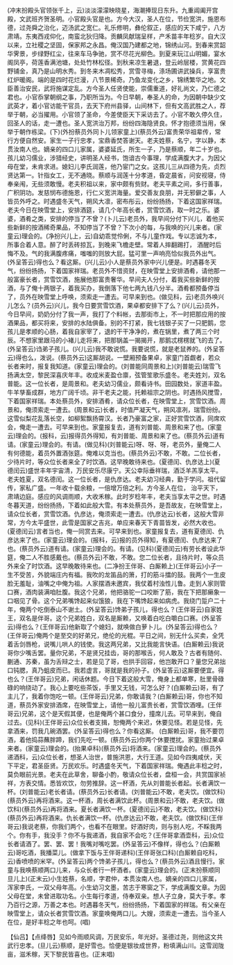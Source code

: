 <!-- { "loadSidebar": true } -->
(冲末扮殿头官领张千上，云)淡淡濛濛映晓星，海潮捧现日东升。九重阊阖开宫殿，文武班齐贺圣明。小官殿头官是也。方今大汉，圣人在位，节俭宽洪，施恩布德，过尧舜之治化，迈汤武之宽仁。礼乐修明，彝伦叙正，感应的天下咸宁，八方肃靖。东夷西戎仰化，南蛮北狄归降。贡麟凤献瑞呈样，产禾苗丰年稔岁。自大汉以来，立社稷之坚固，保家邦之永昌。俺汉国乃建都之地，锦绣山河。到春来赏韶华霁景，步绿野红尘，往来车马争驰，赏不尽花光柳色。到夏来玩江山明媚，宴水阁凤亭，荷莲香满池塘，处处竹林松径。到秋来凉生暑退，登云岭层楼，赏黄花四野铺金，真乃是山明水秀。到冬来木凋松秀，赏雪寻梅，涤场圃讲武操兵，享富贵红炉暖阁。端的是四时花烂漫，八节景稀奇。乃鱼龙变化之乡，锦绣繁华之地。文臣善治安民，武将施谋定乱。方今圣人任贤使能，崇儒重道，好礼尚文，乃仁德之君也。小官忝掌朝纲之事，乃职所当为。今日早朝，奉圣人的命，为因朝中缺少文武英才，着小官访能干官员，去天下府州县驿，山间林下，但有文高武胜之人，荐举于朝，必当擢用。小官领了圣命，今差使臣天下采访去了。小官不敢久停久住，回圣人的话，走一遭也。圣人宽洪治万邦，纷纷四海隐贤良。怀才抱德须当用，保举于朝作栋梁。(下)(外扮蔡员外同卜儿领家童上)(蔡员外云)富贵荣华祖辈传，常行方便自然安。家生一子行忠孝，宝鼎香焚答谢天。老夫姓蔡，名宁，字以静，本贯汝南人也。嫡亲的四口儿家属，婆婆延氏，所生一子，乃是蔡顺，年二十岁也。孩儿幼习儒业，涉猎经史，讲明圣人经书，饱谙古今事理，学成满腹大才。为因父母在堂，未肯求进。媳妇儿李氏润莲，他乃宦门之女。这孩儿三从四德为先，贞烈贤达第一。针指女工，无不通晓。蔡顺与润莲十分孝道，昏定晨省，问安视寝，侍奉亲闱，无些须敢慢。老夫积祖以来，家中颇有赀财。老夫平素之间，多行善事，广积阴功。发慈悯布德施恩，行仁义宽洪海量。爱交善友良朋，并无邪僻之事，人皆员外呼之。时遇盛冬天气，朔风大凛，密布彤云，纷纷扬扬，下着这国家祥瑞。老夫今日在映雪堂上，安排酒筵，请几个年高长者，赏雪饮酒，取一时之乐。婆婆，酒肴之类，安排的停当了不曾？(卜儿云)老员外，我早间分付下兴儿，着他买些新鲜的按酒稀奇果品，不知停当了不曾？下次小的每，与我唤的兴儿来者。(家童云)理会的。(净扮兴儿上，云)自幼乖觉伶俐，不与儿童作戏。专以志诚为本，所事合着人意。醉了时丢砖掠瓦，到晚来飞檐走壁。常着人摔翻踢打，
酒醒时后悔不及。气的我满腹疼痛，嗤嗤的则放大屁。猛可里一声响亮恰似我员外出气。(外呈答云)得也么？看这厮。(兴儿云)小人是蔡员外家中兴儿便是。时遇暮冬天气，纷纷扬扬，下着国家祥瑞。老员外不惜资财，在映雪堂上安排酒肴，请他那一般富豪长者，赏雪饮酒，施展他那富贵奢华。早间夫人分付，着我买些新鲜的按酒，与了俺十两银子，着我买办，我倒落下他七两九钱八分半。酒肴都预备停当了，员外在映雪堂上呼唤，须索走一遭去。可早来到也。(做见科，云)老员外唤兴儿怎么？(员外云)兴儿，我今日要赏雪饮酒，果卓都安排下了么？(兴儿云)员外，今日早间，奶奶分付了我一声，我打了个料帐，去那街市上，不一时把那应用的按酒果品，都买将来，安排的水陆俱备。别的不打紧，我七钱银子买了一只肥鹅，您孩儿是孝顺的心肠，着我自家宰了，退的干干净净的，煮在锅里，煮了两三个时辰。不想家里跟马的小褚儿走将来，把那锅盖一揭揭开，那鹅忒楞楞就飞的去了。(外呈答云)诌弟子孩儿。(兴儿云)我不敢说慌。我要说慌，就是老鼠养的。(外呈答云)得也么，泼说。(蔡员外云)这厮胡说。一壁厢预备果卓，家童门首觑者，若众长者来时，报复我知道。(家童云)理会的。(刘普能同周景和上)(刘普能云)瑞雪飞扬满太空，黎民深喜庆年丰。收成米麦盈仓廪，弦管笙歌乐盛冬。老夫姓刘，双名普能。这一位长者，是周景和。老夫幼习儒业，颇看诗书。田园数处，家道丰盈。牛羊孳畜成群，地方广阔千顷。非干老夫之能，托赖祖宗之阴也。时遇扬风搅雪，下着国家祥瑞。本处蔡员外，安排酒肴，请众位长者，在映雪堂上，赏雪饮酒。周景和，俺须索走一遭去。(周景和云)长者，时值严凝天气，朔风凛冽，瑞雪纷纷。这雪似梨花乱落长空，如柳絮飘扬霄汉。长者乃豪富之家，正好赏雪饮酒，同席欢会，俺走一遭去。可早来到也。家童报复去，道有刘普能、周景和来了也。(家童云)理会的。(报科，云)报得员外得知，有刘普能、周景和来了也。(蔡员外云)道有请。(家童云)理会的。有请。(做见科)(刘普能云)呀、呀、呀，老员外，量俺二人有何德能，着员外置酒张筵。俺难以克当也。(蔡员外云)不敢，不敢。二位长者，少待片时，等众位长者来全了时饮酒。这早晚敢待来也。(夏德闰、仇彦达上)(夏德闰云)盛世丰年宇宙清，万民安乐尽康宁。天公幸际垂祥瑞，酒泛羊羔享太平。老夫姓夏，双名德闰。这一位长者，是仇彦达。老夫幼习经典，勤于学问。祖代留传，家私广盛。一年收十载余粮，一倍增万倍之利。方今圣人在位，
治平天下，肃靖边庭。感应的风调雨顺，大收禾稼。此时岁稔年丰，老夫当享太平之世。时遇冬暮天道，纷纷扬扬，下着如此般大雪。有本处蔡员外，是吾故友，在映雪堂上，请众位长者，赏雪饮酒。仇彦达，俺须索走一遭去。(仇彦达云)长者，这般大雪非常，方今太平盛世，此雪是国家之吉兆，单应来春天下青苗皆发，必然大收也。(夏德闰云)言者当也，俺一同赏去来。可早来到也。家童报复去，道有夏德闰、仇彦达来了也。(家童云)理会的。(报科，云)报的员外得知，有夏德闰、仇彦达来了也。(蔡员外云)道有请。(家童云)理会的。有请。(见科)(夏德闰云)有劳长者设此华筵，俺二人不胜感戴也。(蔡员外云)不敢，不敢。您二位长者，且待片时，等众员外来全了时饮酒。这早晚敢待来也。(二净扮王伴哥、白厮赖上)(王伴哥云)小子一生不受苦，外貌端庄内有福。我吹的龙笛品的箫，打的筋斗擂的鼓。我两个一生皮脸无羞耻，油嘴之中俺为祖。人家摆酒未邀宾，我仗着村浊性儿鲁。走到人家则管口赛，酒肉装满咱肚腹。我这个兄弟，他把骆驼一口咬断了筋，我在下把那癞象一口咽见了骨。这个兄弟嘴馋起来似饿狼，我在下嘴馋起来如病虎。我绕门踅户二十年，俺两个吃倒泰山不谢土。(外呈答云)馋弟子孩儿，得也么？(王伴哥云)自家姓王，双名是伴哥。这个兄弟姓白，双名是厮赖，又唤着白吃白嚼白口赛。(外呈答云)得也么？(王伴哥云)他新取了个媳妇，就唤做白萝卜儿。(外呈答云)得也么？(王伴哥云)俺两个是至交的好弟兄，绝伦的光棍。平日之间，别无什么买卖，全凭着舌剑唇枪，说嘴儿哄人的钱使。我这两兄弟，又比我能言快语。(白厮赖云)我说哥你少嘴舌罢。量你兄弟，不是贤兄挂齿，哥的那喉舌，何人敢及？古者有随何、蒯通、苏秦，虽为舌辩之士，若是见了哥，也拱手回容，他岂敢开口？量您兄弟拙口钝腮，真乃蛆皮而已。我若虚言，哥就是我的孙子。(外呈答云)这厮要便宜。得也么？(王伴哥云)兄弟，闲话休题。今日下着这般大雪，俺身上都单寒，肚里骨碌碌的响绕动了。我心上要吃些茶饭，手里又无钱，可怎么好？(白厮赖云)哥，有了主儿了，我着你饱吃一顿。(王伴哥云)兄弟，你敢请我？(白厮赖云)哥，你也不知道，蔡员外家安排酒席，在映雪堂上，请他一般儿富贵长者，赏雪饮酒哩。(王伴哥云)兄弟，这个是天假其便，也是俺两个甚口食分，撞席儿去。可早来到，俺自过去。(见科)(王伴哥云)众位长者支揖，恕俺两个来迟，休要见怪。若是见怪，先拿酒来，罚我几碗酒罢。(外呈答云)得也么？你看这厮。
(白厮赖云)哥，我不要罚酒，着他捣蒜蘸胖蹄，我们先吃一顿。(蔡员外云)你两个休要搅扰。家童抬过果卓来者。(家童云)理会的。(抬果卓科)(蔡员外云)将酒来。(家童云)理会的。(蔡员外递酒科，云)众位长者，想圣人治世，普施洪恩，大行王道。见如今四夷咸伏，天下平定，君圣臣贤。万民欢乐。时遇盛冬天气，下着国家祥瑞。俺遇此丰稔之时，莫负眼前光景。老夫在此草舍，聊备小酌，敬请众位长者，盘桓一会，共赏国家祯祥，方表交情。悉皆欢饮，勿劳推辞。这一杯酒，先从刘普能长者起。长者满饮一杯。(刘普能云)老长者请。(蔡员外云)长者请。(刘普能云)不敢，老夫饮。(做饮科)(蔡员外云)再将酒来。这一杯酒，周长者满饮此杯。(周景和云)不敢，老夫饮。(做饮科)(蔡员外云)再将酒来。夏长者满饮一杯。(夏德闰云)不敢，老夫饮。(做饮科)(蔡员外云)再将酒来。仇长者满饮一杯。(仇彦达云)不敢，老夫饮。(做饮科)(王伴哥云)我说老蔡，你我们两个，也看不在眼里。好酒好肉，则与别人吃，不睬我两个。你有手，我没手？你不与我递酒，我自家不会吃？(王伴哥拿酒壶科，云)众位长者请酒了。罢、罢、罢！我嘴对嘴吃罢。(外呈答云)不像样，得也么？(白厮赖云)哥吃酒，我播菜儿。(做拿下饭与王伴哥递科)(王伴哥张口科)(白厮赖自吃科，云)香喷喷的米罕。(外呈答云)两个馋弟子孩儿，得也么？(蔡员外云)酒且慢行。家童与我唤蔡顺两口儿来，与众长者行一杯酒者。(家童云)理会的。(正末扮蔡顺同旦儿上)(正末云)小生姓蔡，名顺，字君仲，本贯汝南人也。嫡亲的四口儿家属，浑家李氏，一双父母年高。小生幼习文墨，苦志于寒窗之下，学成满腹文章。为因父母在堂，未曾进取功名。小生每行孝道，侍奉双亲。想人子立身，莫大于孝。孝乃百行之源，万善之本也。时遇暮冬天气，纷纷扬扬，下着国家的祥瑞。有父亲在映雪堂上，请众长者赏雪饮酒。家童唤俺两口儿。大嫂，须索走一遭去。当今圣人在位，是好丰稔之年也呵。(唱)

【仙吕】【点绛唇】见如今雨顺风调，万民安乐，年光好。圣德过尧，则他这文共武行忠孝。(旦儿云)蔡顺，是好雪也。恰便是银妆成世界，粉填满山川。这雪润陇亩，滋禾稼，天下黎民皆喜也。(正末唱)

